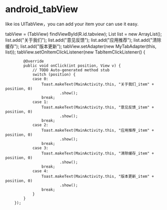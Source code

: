 android_tabView
===============

like ios UITabView，you can add your item
your can use it easy.

tabView = (TabView) findViewById(R.id.tabview);
  	List<String> list = new ArrayList<String>();
		list.add("关于我们");
		list.add("意见反馈");
		list.add("应用推荐");
		list.add("清除缓存");
		list.add("版本更新");
		tabView.setAdapter(new MyTabAdapter(this, list));
		tabView.setOnItemClickListener(new TabItemClickListener() {

			@Override
			public void onClick(int position, View v) {
				// TODO Auto-generated method stub
				switch (position) {
				case 0:
					Toast.makeText(MainActivity.this, "关于我们_item" + position, 0)
							.show();
					break;
				case 1:
					Toast.makeText(MainActivity.this, "意见反馈_item" + position, 0)
							.show();
					break;
				case 2:
					Toast.makeText(MainActivity.this, "应用推荐_item" + position, 0)
							.show();
					break;
				case 3:
					Toast.makeText(MainActivity.this, "清除缓存_item" + position, 0)
							.show();
					break;
				case 4:
					Toast.makeText(MainActivity.this, "版本更新_item" + position, 0)
							.show();
					break;
				}
			}
		});
  
